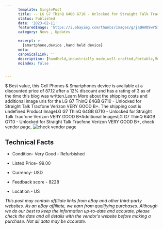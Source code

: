 ```yaml
---
      template: SinglePost
      title: -- LG G7 ThinQ 64GB G710 - Unlocked for Straight Talk Tracfone Verizon VERY GOOD B+
      status: Published
      date: '2023-02-11'
      featuredImage: 'https://i.ebayimg.com/thumbs/images/g/jaQAAOSwYS1h-Brs/s-l225.jpg'
      category: News , Updates

      excerpt: >-
        [smartphone,device ,hand held device]
      meta:
      canonicalLink: ''
      description: [handheld,industrially made,well crafted,Portable,Mobile,Compact,Convenient,Lightweight,Maneuverable,Man-portable,Miniature,Carriable,Hand-held,Light,Holdable,Transportable,Mobile device,Pocket-sized,On-the-go,Wireless,Cordless,Compact size,Convenient size, smartphone,device ,hand held device]
      noindex: false

        
---
```

$
    Best value, this Cell Phones & Smartphones device is available at a discounted price of 87.12 after a 12% discount and has a rating of 3 as of the time this blog was written.Learn More about the shipping costs and additional image urls for the LG G7 ThinQ 64GB G710 - Unlocked for Straight Talk Tracfone Verizon VERY GOOD B+. The shipping cost is undefined.Product ImageLG G7 ThinQ 64GB G710 - Unlocked for Straight Talk Tracfone Verizon VERY GOOD B+Additional ImagesLG G7 ThinQ 64GB G710 - Unlocked for Straight Talk Tracfone Verizon VERY GOOD B+, check vendor page, ![check vendor page](https://origin-galleryplus.ebayimg.com/ws/web/325025463250_2_0_1/225x225.jpg,https://origin-galleryplus.ebayimg.com/ws/web/325025463250_3_0_1/225x225.jpg,https://origin-galleryplus.ebayimg.com/ws/web/325025463250_4_0_1/225x225.jpg,https://origin-galleryplus.ebayimg.com/ws/web/325025463250_5_0_1/225x225.jpg,https://origin-galleryplus.ebayimg.com/ws/web/325025463250_6_0_1/225x225.jpg,https://origin-galleryplus.ebayimg.com/ws/web/325025463250_7_0_1/225x225.jpg,https://origin-galleryplus.ebayimg.com/ws/web/325025463250_8_0_1/225x225.jpg,https://origin-galleryplus.ebayimg.com/ws/web/325025463250_9_0_1/225x225.jpg,https://origin-galleryplus.ebayimg.com/ws/web/325025463250_10_0_1/225x225.jpg,https://origin-galleryplus.ebayimg.com/ws/web/325025463250_11_0_1/225x225.jpg,https://origin-galleryplus.ebayimg.com/ws/web/325025463250_12_0_1/225x225.jpg)
    
    

 ## Technical Facts 



     
      

 - Condition- Very Good - Refurbished 


      

 - Listed Price- 99.00 


      

 - Currency- USD 


      

 - Feedback score - 8228 


      

 - Location - US 


      
      

 *_This post may contain affiliate links from eBay and other third-party websites. As an eBay affiliate, we earn from qualifying purchases. Although we do our best to keep the information up-to-date and accurate, please check the date and all details with the vendor's website before making a purchase. Not all data may be accurate._*



    
    
    
    
    